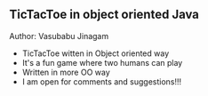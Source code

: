 ## TicTacToe in object oriented Java

Author: Vasubabu Jinagam

* TicTacToe witten in Object oriented way
* It's a fun game where two humans can play
* Written in more OO way
* I am open for comments and suggestions!!!
